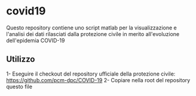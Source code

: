 # covid19
Questo repository contiene uno script matlab per la visualizzazione e l'analisi dei dati rilasciati dalla protezione civile in merito all'evoluzione dell'epidemia COVID-19


## Utilizzo
1- Eseguire il checkout del repository ufficiale della protezione civile: https://github.com/pcm-dpc/COVID-19
2- Copiare nella root del repository questo file
